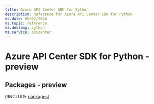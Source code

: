 ```yaml
---
title: Azure API Center SDK for Python
description: Reference for Azure API Center SDK for Python
ms.date: 05/02/2024
ms.topic: reference
ms.devlang: python
ms.service: apicenter
---
```

# Azure API Center SDK for Python - preview
## Packages - preview
[!INCLUDE [packages](api-center-index.md)]
